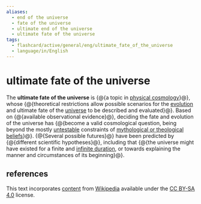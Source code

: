 ```yaml
---
aliases:
  - end of the universe
  - fate of the universe
  - ultimate end of the universe
  - ultimate fate of the universe
tags:
  - flashcard/active/general/eng/ultimate_fate_of_the_universe
  - language/in/English
---
```


# ultimate fate of the universe

The __ultimate fate of the universe__ is {@{a topic in [physical cosmology](physical%20cosmology.md)}@}, whose {@{theoretical restrictions allow possible scenarios for the [evolution](chronology%20of%20the%20universe.md) and ultimate fate of the [universe](universe.md) to be described and evaluated}@}. Based on {@{available observational evidence}@}, deciding the fate and evolution of the universe has {@{become a valid cosmological question, being beyond the mostly [untestable](falsifiability.md) constraints of [mythological or theological beliefs](eschatology.md)}@}. {@{Several possible futures}@} have been predicted by {@{different scientific hypotheses}@}, including that {@{the universe might have existed for a finite and [infinite duration](static%20universe.md), or towards explaining the manner and circumstances of its beginning}@}. <!--SR:!2025-06-17,232,330!2025-02-08,129,290!2025-06-29,243,330!2025-10-27,295,290!2025-07-16,256,330!2025-04-02,169,310!2025-11-15,307,290-->

## references

This text incorporates [content](https://en.wikipedia.org/wiki/ultimate_fate_of_the_universe) from [Wikipedia](Wikipedia.md) available under the [CC BY-SA 4.0](https://creativecommons.org/licenses/by-sa/4.0/) license.
